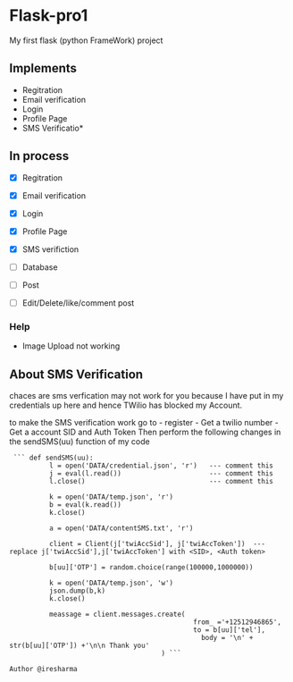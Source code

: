 # Flask-pro1

My first flask (python FrameWork) project



## Implements 
  - Regitration
  - Email verification
  - Login
  - Profile Page
  - SMS Verificatio*
  
  
## In process
  - [x] Regitration
  - [x] Email verification
  - [x] Login
  - [x] Profile Page
  - [x] SMS verifiction
  - [ ] Database
  - [ ] Post
  - [ ] Edit/Delete/like/comment post


### Help
  - Image Upload not working
  
  
  
## About SMS Verification
  chaces are sms verfication may not work for you because I have put in my credentials up here and hence TWilio has blocked my Account.
  
  to make the SMS verification work go to 
              - register
              - Get a twilio number 
              - Get a account SID and Auth Token
    Then perform the following changes in the sendSMS(uu) function of my code
     
     ``` def sendSMS(uu):
              l = open('DATA/credential.json', 'r')   --- comment this
              j = eval(l.read())                      --- comment this
              l.close()                               --- comment this

              k = open('DATA/temp.json', 'r')
              b = eval(k.read())
              k.close()

              a = open('DATA/contentSMS.txt', 'r')

              client = Client(j['twiAccSid'], j['twiAccToken'])  --- replace j['twiAccSid'],j['twiAccToken'] with <SID>, <Auth token>

              b[uu]['OTP'] = random.choice(range(100000,1000000))

              k = open('DATA/temp.json', 'w')
              json.dump(b,k)
              k.close()

              meassage = client.messages.create(
                                                  from_ ='+12512946865',
                                                  to = b[uu]['tel'],
                                                    body = '\n' + str(b[uu]['OTP']) +'\n\n Thank you'
                                          ) ```


``` Author @iresharma ``` 

